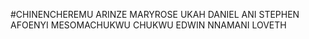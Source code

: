 #CHINENCHEREMU
ARINZE MARYROSE
UKAH DANIEL
ANI STEPHEN
AFOENYI MESOMACHUKWU
CHUKWU EDWIN
NNAMANI LOVETH
